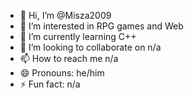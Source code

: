 - 👋 Hi, I’m @Misza2009
- 👀 I’m interested in RPG games and Web
- 🌱 I’m currently learning C++
- 💞️ I’m looking to collaborate on n/a
- 📫 How to reach me n/a
- 😄 Pronouns: he/him
- ⚡ Fun fact: n/a

<!---
Misza2009/Misza2009 is a ✨ special ✨ repository because its `README.md` (this file) appears on your GitHub profile.
You can click the Preview link to take a look at your changes.
--->
